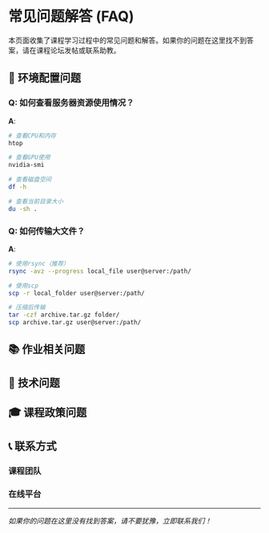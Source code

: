 # 常见问题解答 (FAQ)

本页面收集了课程学习过程中的常见问题和解答。如果你的问题在这里找不到答案，请在课程论坛发帖或联系助教。

## 🔧 环境配置问题

### Q: 如何查看服务器资源使用情况？
**A**: 
```bash
# 查看CPU和内存
htop

# 查看GPU使用
nvidia-smi

# 查看磁盘空间
df -h

# 查看当前目录大小
du -sh .
```

### Q: 如何传输大文件？
**A**: 
```bash
# 使用rsync（推荐）
rsync -avz --progress local_file user@server:/path/

# 使用scp
scp -r local_folder user@server:/path/

# 压缩后传输
tar -czf archive.tar.gz folder/
scp archive.tar.gz user@server:/path/
```

## 📚 作业相关问题

## 🔬 技术问题


## 🎓 课程政策问题

## 📞 联系方式

### 课程团队

### 在线平台

---

*如果你的问题在这里没有找到答案，请不要犹豫，立即联系我们！*
